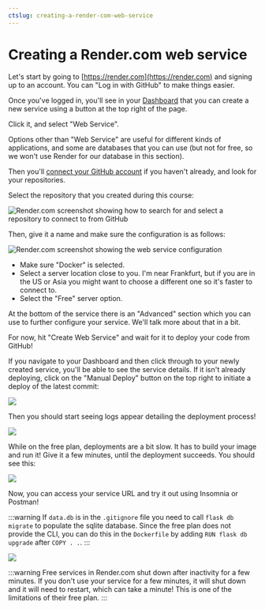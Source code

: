 ```yaml
---
ctslug: creating-a-render-com-web-service
---
```


# Creating a Render.com web service

Let's start by going to [https://render.com](https://render.com) and signing up to an account. You can "Log in with GitHub" to make things easier.

Once you've logged in, you'll see in your [Dashboard](https://dashboard.render.com/services) that you can create a new service using a button at the top right of the page.

Click it, and select "Web Service".

Options other than "Web Service" are useful for different kinds of applications, and some are databases that you can use (but not for free, so we won't use Render for our database in this section).

Then you'll [connect your GitHub account](https://render.com/docs/github) if you haven't already, and look for your repositories.

Select the repository that you created during this course:

![Render.com screenshot showing how to search for and select a repository to connect to from GitHub](https://res.cloudinary.com/teclado/image/upload/v1689180776/courses/rest-apis-flask-python/render-github-connect_jp6mip.png)

Then, give it a name and make sure the configuration is as follows:

![Render.com screenshot showing the web service configuration](https://res.cloudinary.com/teclado/image/upload/v1689180776/courses/rest-apis-flask-python/render-service-config_poweeb.png)

- Make sure "Docker" is selected.
- Select a server location close to you. I'm near Frankfurt, but if you are in the US or Asia you might want to choose a different one so it's faster to connect to.
- Select the "Free" server option.

At the bottom of the service there is an "Advanced" section which you can use to further configure your service. We'll talk more about that in a bit.

For now, hit "Create Web Service" and wait for it to deploy your code from GitHub!

If you navigate to your Dashboard and then click through to your newly created service, you'll be able to see the service details. If it isn't already deploying, click on the "Manual Deploy" button on the top right to initiate a deploy of the latest commit:

![](https://res.cloudinary.com/teclado/image/upload/v1689180775/courses/rest-apis-flask-python/deploy-latest-commit_k9as13.png)

Then you should start seeing logs appear detailing the deployment process!

![](https://res.cloudinary.com/teclado/image/upload/v1689180776/courses/rest-apis-flask-python/render-deploy-screen_lfx1uh.png)

While on the free plan, deployments are a bit slow. It has to build your image and run it! Give it a few minutes, until the deployment succeeds. You should see this:

![](https://res.cloudinary.com/teclado/image/upload/v1689180776/courses/rest-apis-flask-python/render-deploy-finished_lyiftz.png)

Now, you can access your service URL and try it out using Insomnia or Postman!

:::warning
If `data.db` is in the `.gitignore` file you need to call  `flask db migrate` to populate the sqlite database. Since the free plan does not provide the CLI, you can do this in the `Dockerfile` by adding `RUN flask db upgrade` after `COPY . .`.
:::

![](https://res.cloudinary.com/teclado/image/upload/v1689180778/courses/rest-apis-flask-python/insomnia-test-prod_dlfe1d.png)

:::warning
Free services in Render.com shut down after inactivity for a few minutes. If you don't use your service for a few minutes, it will shut down and it will need to restart, which can take a minute! This is one of the limitations of their free plan.
:::

